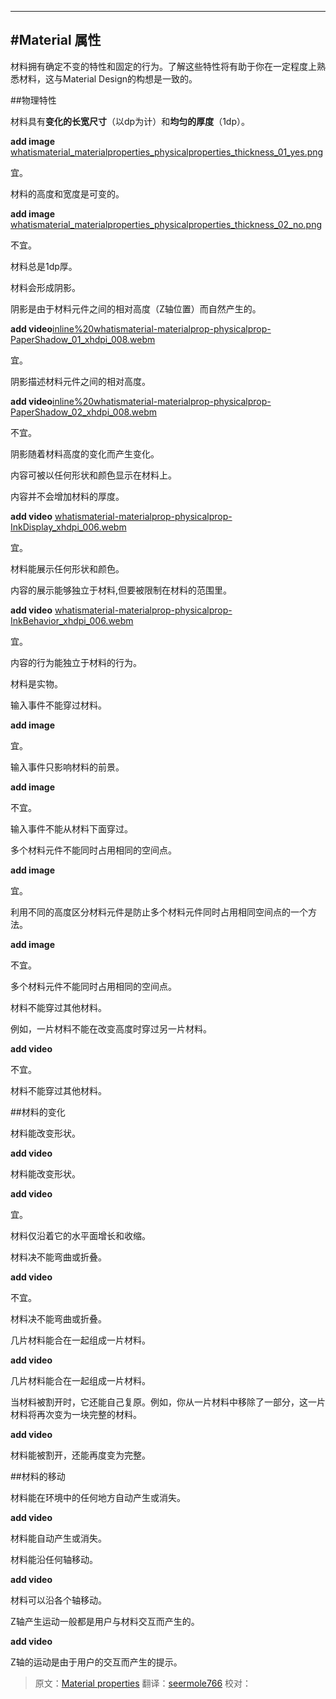    ---
   
<!-- # Material properties -->
#Material 属性
---
<!-- 
Material has certain immutable characteristics and inherent behaviors. Understanding these qualities will help you manipulate material in a way that’s consistent with the vision of material design.
-->
材料拥有确定不变的特性和固定的行为。了解这些特性将有助于你在一定程度上熟悉材料，这与Material Design的构想是一致的。
<!-- ##Physical properties -->
##物理特性

<!-- Material has **varying x & y dimensions** (measured in dp) and a **uniform thickness** (1dp). -->
材料具有**变化的长宽尺寸**（以dp为计）和**均匀的厚度**（1dp）。

**add image** [whatismaterial_materialproperties_physicalproperties_thickness_01_yes.png](https://material-design.storage.googleapis.com/publish/material_v_4/material_ext_publish/0B8v7jImPsDi-aTBFT1FDVEstenM/whatismaterial_materialproperties_physicalproperties_thickness_01_yes.png)
<!-- Do. -->
宜。
<!-- The height and width of material can vary. -->
材料的高度和宽度是可变的。

**add image** [whatismaterial_materialproperties_physicalproperties_thickness_02_no.png](https://material-design.storage.googleapis.com/publish/material_v_4/material_ext_publish/0B8v7jImPsDi-Sno0Qy1FY3UtaFk/whatismaterial_materialproperties_physicalproperties_thickness_02_no.png)
<!-- Don't. -->
不宜。
<!-- Material is always 1dp thick. -->
材料总是1dp厚。
<!-- Material casts shadows. -->
材料会形成阴影。
<!-- Shadows result naturally from the relative elevation (z-position) between material elements. -->
阴影是由于材料元件之间的相对高度（Z轴位置）而自然产生的。

**add video**[inline%20whatismaterial-materialprop-physicalprop-PaperShadow_01_xhdpi_008.webm](https://material-design.storage.googleapis.com/publish/material_v_4/material_ext_publish/0B6Okdz75tqQsM01aOVkzWXFYb1k/inline%20whatismaterial-materialprop-physicalprop-PaperShadow_01_xhdpi_008.webm)
<!-- Do. -->
宜。
<!-- Shadows depict the relative elevation between material elements. -->
阴影描述材料元件之间的相对高度。

**add video**[inline%20whatismaterial-materialprop-physicalprop-PaperShadow_02_xhdpi_008.webm](https://material-design.storage.googleapis.com/publish/material_v_4/material_ext_publish/0B6Okdz75tqQsRGhTci1mN2dWUW8/inline%20whatismaterial-materialprop-physicalprop-PaperShadow_02_xhdpi_008.webm)
<!-- Don't.-->
不宜。
<!-- Shadows are never approximated by coloring material. -->
阴影随着材料高度的变化而产生变化。
<!-- Content is displayed on material, in any shape and color.  -->
内容可被以任何形状和颜色显示在材料上。
<!-- Content does not add thickness to material. -->
内容并不会增加材料的厚度。

**add video** [whatismaterial-materialprop-physicalprop-InkDisplay_xhdpi_006.webm](https://material-design.storage.googleapis.com/publish/material_v_4/material_ext_publish/0B6Okdz75tqQsaGVXTFRCVG1iU2M/whatismaterial-materialprop-physicalprop-InkDisplay_xhdpi_006.webm)
<!-- Do. -->
宜。
<!-- Material can display any shape and color. -->
材料能展示任何形状和颜色。
<!-- Content can behave independently of the material, but is limited within the bounds of the material. -->
内容的展示能够独立于材料,但要被限制在材料的范围里。

**add video** [whatismaterial-materialprop-physicalprop-InkBehavior_xhdpi_006.webm](https://material-design.storage.googleapis.com/publish/material_v_4/material_ext_publish/0B6Okdz75tqQsdnpyMjVKeFNvVm8/whatismaterial-materialprop-physicalprop-InkBehavior_xhdpi_006.webm)
<!-- Do. -->
宜。
<!-- Content behavior can be independent of the behavior of material. -->
内容的行为能独立于材料的行为。

<!-- Material is solid. -->
材料是实物。

<!-- Input events cannot pass through material. -->
输入事件不能穿过材料。

**add image** 
<!-- Do. -->
宜。

<!-- Input events only affect the foreground material. -->
输入事件只影响材料的前景。

**add image** 
<!-- Don't -->
不宜。

<!-- Input events cannot pass through material. -->
输入事件不能从材料下面穿过。

<!-- Multiple material elements cannot occupy the same point in space simultaneously. -->
多个材料元件不能同时占用相同的空间点。

**add image** 
<!-- Do. -->
宜。

<!-- 
Using elevation to separate material elements is one method of preventing multiple material elements from occupying the same point in space simultaneously.
-->
利用不同的高度区分材料元件是防止多个材料元件同时占用相同空间点的一个方法。

**add image** 
<!-- Don't -->
不宜。
<!-- Multiple material elements cannot occupy the same point in space simultaneously. -->
多个材料元件不能同时占用相同的空间点。

<!-- Material cannot pass through other material. -->
材料不能穿过其他材料。

<!-- For example, one sheet of material cannot pass through another sheet of material when changing elevation. -->
例如，一片材料不能在改变高度时穿过另一片材料。

**add video** 
<!-- Don't -->
不宜。

<!-- Material cannot pass through other material. -->
材料不能穿过其他材料。

<!-- ##Transforming material -->
##材料的变化


<!-- Material can change shape. -->
材料能改变形状。

**add video** 
<!-- Material can change shape. -->
材料能改变形状。

**add video** 
<!--Do.-->
宜。

<!-- Material grows and shrinks only along its plane. -->
材料仅沿着它的水平面增长和收缩。

<!-- Material never bends or folds. -->
材料决不能弯曲或折叠。

**add video** 
<!-- Don't. -->
不宜。

<!-- Material never bends or folds. -->
材料决不能弯曲或折叠。

<!-- Sheets of material can join together to become a single sheet of material. -->
几片材料能合在一起组成一片材料。

**add video** 
<!-- Multiple sheets of material can join together to become a single sheet. -->
几片材料能合在一起组成一片材料。

<!-- 
When split, material can heal. For example, if you remove a portion of material from a sheet of material, the sheet of material will become a whole sheet again.
-->
当材料被割开时，它还能自己复原。例如，你从一片材料中移除了一部分，这一片材料将再次变为一块完整的材料。

**add video** 
<!-- Material can split and become whole again. -->
材料能被割开，还能再度变为完整。

<!-- ## Movement of material -->
##材料的移动

<!-- Material can be spontaneously generated or destroyed anywhere in the environment. -->
材料能在环境中的任何地方自动产生或消失。

**add video** 
<!-- Material can be spontaneously generated or destroyed. -->
材料能自动产生或消失。

<!-- Material can move along any axis. -->
材料能沿任何轴移动。

**add video** 
<!-- Material can move along various axes. -->
材料可以沿各个轴移动。

<!-- Z-axis motion is typically a result of user interaction with material. -->
Z轴产生运动一般都是用户与材料交互而产生的。

**add video** 
<!-- Z-axis motion prompted by user interaction. -->
Z轴的运动是由于用户的交互而产生的提示。

> 原文：[Material properties](https://www.google.com/design/spec/what-is-material/material-properties.html)  翻译：[seermole766](https://github.com/seermole766)  校对：

